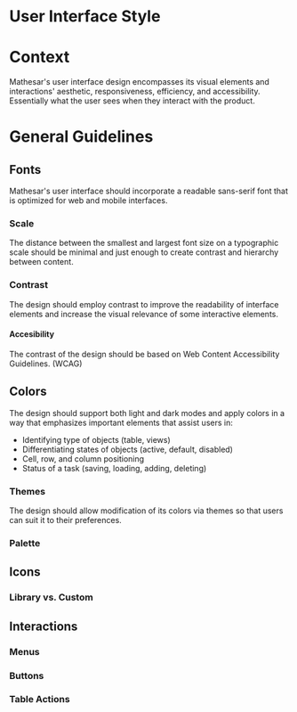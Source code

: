 # User Interface Style

# Context
Mathesar's user interface design encompasses its visual elements and interactions' aesthetic, responsiveness, efficiency, and accessibility. Essentially what the user sees when they interact with the product.

# General Guidelines
## Fonts
Mathesar's user interface should incorporate a readable sans-serif font that is optimized for web and mobile interfaces.

### Scale
The distance between the smallest and largest font size on a typographic scale should be minimal and just enough to create contrast and hierarchy between content. 

### Contrast
The design should employ contrast to improve the readability of interface elements and increase the visual relevance of some interactive elements.

#### Accesibility
The contrast of the design should be based on Web Content Accessibility Guidelines. (WCAG)

## Colors
The design should support both light and dark modes and apply colors in a way that emphasizes important elements that assist users in:
- Identifying type of objects (table, views)
- Differentiating states of objects (active, default, disabled)
- Cell, row, and column positioning
- Status of a task (saving, loading, adding, deleting)

### Themes
The design should allow modification of its colors via themes so that users can suit it to their preferences.

### Palette



## Icons

### Library vs. Custom

## Interactions

### Menus
### Buttons
### Table Actions